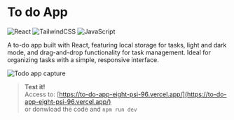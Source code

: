 # To do App

![React](https://img.shields.io/badge/react-%2320232a.svg?style=for-the-badge&logo=react&logoColor=%2361DAFB) ![TailwindCSS](https://img.shields.io/badge/tailwindcss-%2338B2AC.svg?style=for-the-badge&logo=tailwind-css&logoColor=white) ![JavaScript](https://img.shields.io/badge/javascript-%23323330.svg?style=for-the-badge&logo=javascript&logoColor=%23F7DF1E)

<p>A to-do app built with React, featuring local storage for tasks, light and dark mode, and drag-and-drop functionality for task management. Ideal for organizing tasks with a simple, responsive interface.</p>

![Todo app capture](https://to-do-app-eight-psi-96.vercel.app/preview.jpg)

> **Test it!**  
> Access to: [https://to-do-app-eight-psi-96.vercel.app/](https://to-do-app-eight-psi-96.vercel.app/)  
> or donwload the code and `npm run dev`
